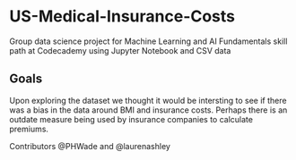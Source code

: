# US-Medical-Insurance-Costs
Group data science project for Machine Learning and AI Fundamentals skill path at Codecademy using Jupyter Notebook and CSV data

## Goals
Upon exploring the dataset we thought it would be intersting to see if there was a bias in the data around BMI and insurance costs. Perhaps there is an outdate measure being used by insurance companies to calculate premiums. 



Contributors @PHWade and @laurenashley
